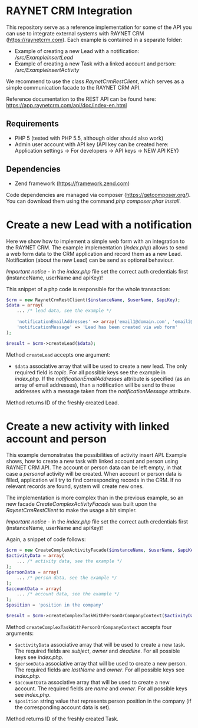 RAYNET CRM Integration
======================

This repository serve as a reference implementation for some of the API you can
use to integrate external systems with RAYNET CRM (https://raynetcrm.com). Each
example is contained in a separate folder:

* Example of creating a new Lead with a notification: */src/ExampleInsertLead* 
* Example of creating a new Task with a linked account and person:  */src/ExampleInsertActivity*

We recommend to use the class *RaynetCrmRestClient*, which serves as a simple
communication facade to the RAYNET CRM API.

Reference documentation to the REST API can be found here:
https://app.raynetcrm.com/api/doc/index-en.html

Requirements
------------

* PHP 5 (tested with PHP 5.5, although older should also work)
* Admin user account with API key (API key can be created here: Application settings -> For developers -> API keys -> NEW API KEY)

Dependencies
------------

* Zend framework (https://framework.zend.com)

Code dependencies are managed via composer (https://getcomposer.org/). You can
download them using the command _php composer.phar install_.


Create a new Lead with a notification
=====================================

Here we show how to implement a simple web form with an integration to the RAYNET CRM.
The example implementation (_index.php_) allows to send a web form data to the CRM application
and record them as a new Lead. Notification (about the new Lead) can be send as optional behaviour.

*Important notice* - in the _index.php_ file set the correct auth credentials first (instanceName, userName and apiKey)!

This snippet of a php code is responsible for the whole transaction:
```php
$crm = new RaynetCrmRestClient($instanceName, $userName, $apiKey);
$data = array(
    ... /* lead data, see the example */
    
    'notificationEmailAddresses' => array('email1@domain.com', 'email2@domain.com'),  /* email addresses that will be notified */
    'notificationMessage' => 'Lead has been created via web form'                     /* text that will be sent */
);

$result = $crm->createLead($data);
```

Method `createLead` accepts one argument:

* `$data` associative array that will be used to create a new lead. The only
	required field is _topic_. For all possible keys see the example in _index.php_.
  If the _notificationEmailAddresses_ attribute is specified (as an array of email addresses), than a notification will
  be send to these addresses with a message taken from the _notificationMessage_ attribute.

Method returns ID of the freshly created Lead.


Create a new activity with linked account and person
====================================================

This example demonstrates the possibilities of activity insert API.
Example shows, how to create a new task with linked account and person using RAYNET CRM API.
The account or person data can be left empty, in that case a _personal_ activity will be created.
When account or person data is filled, application will try to find corresponding records in the CRM.
If no relevant records are found, system will create new ones.

The implementation is more complex than in the previous example, so an new facade *CreateComplexActivityFacade*
was built upon the _RaynetCrmRestClient_ to make the usage a bit simpler. 

*Important notice* - in the _index.php_ file set the correct auth credentials first (instanceName, userName and apiKey)!

Again, a snippet of code follows:
```php
$crm = new CreateComplexActivityFacade($instanceName, $userName, $apiKey);
$activityData = array(
    ... /* activity data, see the example */
);
$personData = array(
    ... /* person data, see the example */
);
$accountData = array(
    ... /* account data, see the example */
);
$position = 'position in the company'

$result = $crm->createComplexTaskWithPersonOrCompanyContext($activityData, $personData, $accountData, $position);
```

Method `createComplexTaskWithPersonOrCompanyContext` accepts four arguments:

* `$activityData` associative array that will be used to create a new task.
    The required fields are _subject_, _owner_ and _deadline_. For all possible keys see _index.php_.
* `$personData` associative array that will be used to create a new person.
    The required fields are _lastName_ and _owner_. For all possible keys see _index.php_.
* `$accountData` associative array that will be used to create a new account.
	The required fields are _name_ and _owner_. For all possible keys see _index.php_.
* `$position` string value that represents person position in the company (if the corresponding account data is set).

Method returns ID of the freshly created Task.
